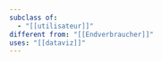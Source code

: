```yaml
---
subclass of:
  - "[[utilisateur]]"
different from: "[[Endverbraucher]]"
uses: "[[dataviz]]"
---
```

